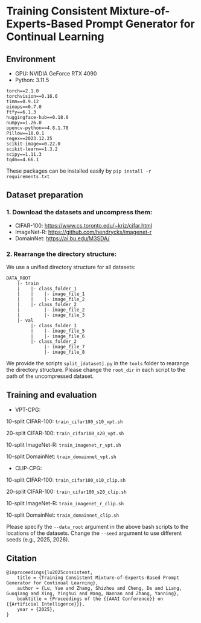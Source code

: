 # Training Consistent Mixture-of-Experts-Based Prompt Generator for Continual Learning

## Environment

- GPU: NVIDIA GeForce RTX 4090
- Python: 3.11.5

```
torch==2.1.0
torchvision==0.16.0
timm==0.9.12
einops==0.7.0
ftfy==6.1.3
huggingface-hub==0.18.0
numpy==1.26.0
opencv-python==4.8.1.78
Pillow==10.0.1
regex==2023.12.25
scikit-image==0.22.0
scikit-learn==1.3.2
scipy==1.11.3
tqdm==4.66.1
```
These packages can be installed easily by
`pip install -r requirements.txt`

## Dataset preparation
### 1. Download the datasets and uncompress them:

- CIFAR-100: https://www.cs.toronto.edu/~kriz/cifar.html
- ImageNet-R: https://github.com/hendrycks/imagenet-r
- DomainNet: https://ai.bu.edu/M3SDA/

### 2. Rearrange the directory structure:

We use a unified directory structure for all datasets:
```
DATA_ROOT
    |- train
    |    |- class_folder_1
    |    |    |- image_file_1
    |    |    |- image_file_2
    |    |- class_folder_2
    |         |- image_file_2
    |         |- image_file_3
    |- val
         |- class_folder_1
         |    |- image_file_5
         |    |- image_file_6
         |- class_folder_2
              |- image_file_7
              |- image_file_8
```
We provide the scripts `split_[dataset].py` in the `tools` folder to rearange the directory structure.
Please change the `root_dir` in each script to the path of the uncompressed dataset.

## Training and evaluation

- VPT-CPG:

10-split CIFAR-100: `train_cifar100_s10_vpt.sh`

20-split CIFAR-100: `train_cifar100_s20_vpt.sh`

10-split ImageNet-R: `train_imagenet_r_vpt.sh`

10-split DomainNet: `train_domainnet_vpt.sh`


- CLIP-CPG:

10-split CIFAR-100: `train_cifar100_s10_clip.sh`

20-split CIFAR-100: `train_cifar100_s20_clip.sh`

10-split ImageNet-R: `train_imagenet_r_clip.sh`

10-split DomainNet: `train_domainnet_clip.sh`

Please specify the `--data_root` argument in the above bash scripts to the locations of the datasets.
Change the `--seed` argument to use different seeds (e.g., 2025, 2026).

## Citation
```
@inproceedings{lu2025consistent,
	title = {Training Consistent Mixture-of-Experts-Based Prompt Generator for Continual Learning},
	author = {Lu, Yue and Zhang, Shizhou and Cheng, De and Liang, Guoqiang and Xing, Yinghui and Wang, Nannan and Zhang, Yanning},
	booktitle = {Proceedings of the {{AAAI Conference}} on {{Artificial Intelligence}}},
	year = {2025},
}
```
